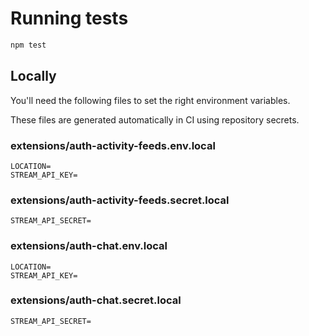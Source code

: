 # Running tests

```bash
npm test
```

## Locally

You'll need the following files to set the right environment variables.

These files are generated automatically in CI using repository secrets.

### extensions/auth-activity-feeds.env.local

```env
LOCATION=
STREAM_API_KEY=
```

### extensions/auth-activity-feeds.secret.local

```env
STREAM_API_SECRET=
```

### extensions/auth-chat.env.local

```env
LOCATION=
STREAM_API_KEY=
```

### extensions/auth-chat.secret.local

```env
STREAM_API_SECRET=
```
